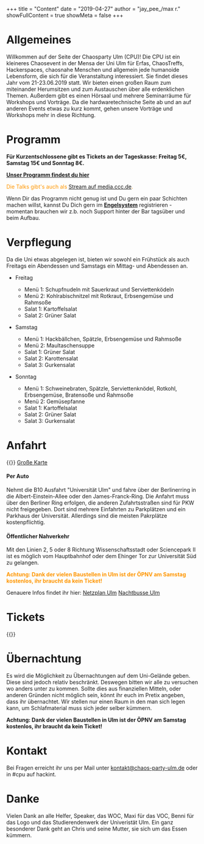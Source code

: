 +++
title = "Content"
date = "2019-04-27"
author = "jay_pee_/max r."
showFullContent = true
showMeta = false
+++

# Allgemeines
Willkommen auf der Seite der  Chaosparty Ulm (CPU)! Die CPU ist ein kleineres Chaosevent in der Mensa der Uni Ulm für Erfas, ChaosTreffs, Hackerspaces, chaosnahe Menschen und allgemein jede humanoide Lebensform, die sich für die Veranstaltung interessiert.
Sie findet dieses Jahr vom 21-23.06.2019 statt.
Wir bieten einen großen Raum zum miteinander Herumsitzen und zum Austauschen über alle erdenklichen Themen. Außerdem gibt es einen Hörsaal und mehrere Seminarräume für Workshops und Vorträge. Da die hardwaretechnische Seite ab und an auf anderen Events etwas zu kurz kommt, gehen unsere Vorträge und Workshops mehr in diese Richtung.

# Programm
**Für Kurzentschlossene gibt es Tickets an der Tageskasse: Freitag 5€, Samstag 15€ und Sonntag 8€.**

<span style="color:#ff9600">**[Unser Programm findest du hier](https://pretalx.chaos-party-ulm.de/cpu19/schedule/)**</span>

<span style="color:#ff9600">Die Talks gibt's auch als [Stream auf media.ccc.de](https://streaming.media.ccc.de/cpu19).</span>

Wenn Dir das Programm nicht genug ist und Du gern ein paar Schichten machen willst, kannst Du Dich gern im <span style="color:#ff9600">**[Engelsystem](https://engelsystem.chaos-party-ulm.de/)**</span> registrieren - momentan brauchen wir z.b. noch Support hinter der Bar tagsüber und beim Aufbau.

# Verpflegung
Da die Uni etwas abgelegen ist, bieten wir sowohl ein Frühstück als auch Freitags ein Abendessen und Samstags ein Mittag- und Abendessen an. 

* Freitag
  * Menü 1: Schupfnudeln mit Sauerkraut und Serviettenködeln
  * Menü 2: Kohlrabischnitzel mit Rotkraut, Erbsengemüse und Rahmsoße
  * Salat 1: Kartoffelsalat
  * Salat 2: Grüner Salat
    
* Samstag
  * Menü 1: Hackbällchen, Spätzle, Erbsengemüse und Rahmsoße
  * Menü 2: Maultaschensuppe
  * Salat 1: Grüner Salat
  * Salat 2: Karottensalat
  * Salat 3: Gurkensalat
  
* Sonntag
  * Menü 1: Schweinebraten, Spätzle, Serviettenknödel, Rotkohl, Erbsengemüse, Bratensoße und Rahmsoße
  * Menü 2: Gemüsepfanne
  * Salat 1: Kartoffelsalat
  * Salat 2: Grüner Salat
  * Salat 3: Gurkensalat

# Anfahrt
{{<maps>}}
[Große Karte](./map.html)

#### Per Auto
Nehmt die B10 Ausfahrt "Universität Ulm" und fahre über der Berlinerring in die Albert-Einstein-Allee oder den James-Franck-Ring. Die Anfahrt muss über den Berliner Ring erfolgen, die anderen Zufahrtsstraßen sind für PKW nicht freigegeben. Dort sind mehrere Einfahrten zu Parkplätzen und ein Parkhaus der Universität. Allerdings sind die meisten Pakrplätze kostenpflichtig.
#### Öffentlicher Nahverkehr
Mit den Linien 2, 5 oder 8 Richtung Wissenschaftsstadt oder Sciencepark II ist es möglich vom Hauptbahnhof oder dem Ehinger Tor zur Universität Süd zu gelangen. 

<span style="color:#ff9600">**Achtung: Dank der vielen Baustellen in Ulm ist der ÖPNV am Samstag kostenlos, ihr braucht da kein Ticket!**</span>

Genauere Infos findet ihr hier:
[Netzplan Ulm](https://www.swu.de/fileadmin/content/mobilitaet/karten/2019/Liniennetzplan-2019.pdf)
[Nachtbusse Ulm](https://www.swu.de/fileadmin/content/mobilitaet/Pocketfahrplaene/SWU_PocketFahrplan_NachtBus_NachtSAM_DINA4_2019.pdf)

# Tickets
{{<tickets>}}

# Übernachtung
Es wird die Möglichkeit zu Übernachtungen auf dem Uni-Gelände geben. Diese sind jedoch relativ beschränkt. Deswegen bitten wir alle zu versuchen wo anders unter zu kommen. Sollte dies aus finanziellen Mitteln, oder anderen Gründen nicht möglich sein, könnt ihr euch im Pretix angeben, dass ihr übernachtet. Wir stellen nur einen Raum in den man sich legen kann, um Schlafmaterial muss sich jeder selber kümmern.

**Achtung: Dank der vielen Baustellen in Ulm ist der ÖPNV am Samstag kostenlos, ihr braucht da kein Ticket!**

# Kontakt
Bei Fragen erreicht ihr uns per Mail unter [kontakt@chaos-party-ulm.de](mailto:kontakt@chaos-party-ulm.de) oder in #cpu auf hackint. 

# Danke
Vielen Dank an alle Helfer, Speaker, das WOC, Maxi für das VOC, Benni für das Logo und das Studierendenwerk der Univeristät Ulm. Ein ganz besonderer Dank geht an Chris und seine Mutter, sie sich um das Essen kümmern.
